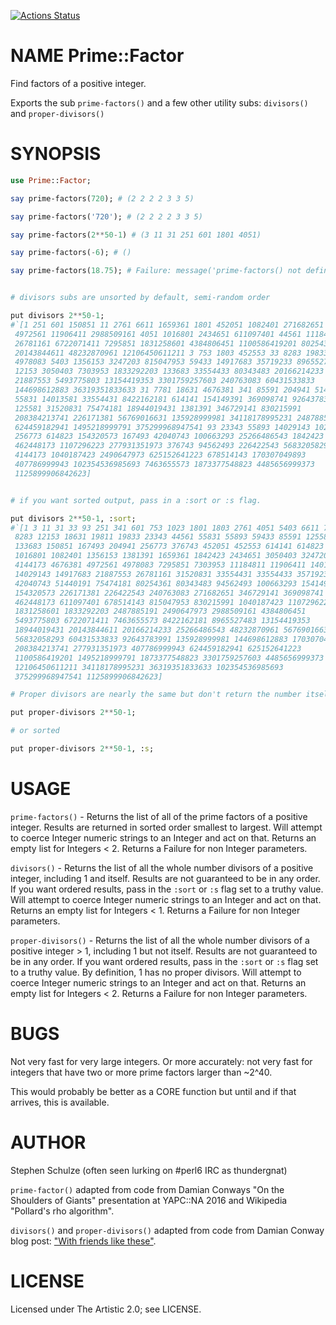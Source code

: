 [![Actions Status](https://github.com/thundergnat/Prime-Factor/actions/workflows/test.yml/badge.svg)](https://github.com/thundergnat/Prime-Factor/actions)

NAME Prime::Factor
==================

Find factors of a positive integer.

Exports the sub ```prime-factors()``` and a few other utility subs: ```divisors()``` and ```proper-divisors()```

SYNOPSIS
========

```raku
use Prime::Factor;

say prime-factors(720); # (2 2 2 2 3 3 5)

say prime-factors('720'); # (2 2 2 2 3 3 5)

say prime-factors(2**50-1) # (3 11 31 251 601 1801 4051)

say prime-factors(-6); # ()

say prime-factors(18.75); # Failure: message('prime-factors() not defined for non Integer parameters.')


# divisors subs are unsorted by default, semi-random order

put divisors 2**50-1;
#`[1 251 601 150851 11 2761 6611 1659361 1801 452051 1082401 271682651 19811
 4972561 11906411 2988509161 4051 1016801 2434651 611097401 44561 11184811
 26781161 6722071411 7295851 1831258601 4384806451 1100586419201 80254361
 20143844611 48232870961 12106450611211 3 753 1803 452553 33 8283 19833
 4978083 5403 1356153 3247203 815047953 59433 14917683 35719233 8965527483
 12153 3050403 7303953 1833292203 133683 33554433 80343483 20166214233
 21887553 5493775803 13154419353 3301759257603 240763083 60431533833
 144698612883 36319351833633 31 7781 18631 4676381 341 85591 204941 51440191
 55831 14013581 33554431 8422162181 614141 154149391 369098741 92643783991
 125581 31520831 75474181 18944019431 1381391 346729141 830215991
 208384213741 226171381 56769016631 135928999981 34118178995231 2487885191
 624459182941 1495218999791 375299968947541 93 23343 55893 14029143 1023
 256773 614823 154320573 167493 42040743 100663293 25266486543 1842423
 462448173 1107296223 277931351973 376743 94562493 226422543 56832058293
 4144173 1040187423 2490647973 625152641223 678514143 170307049893
 407786999943 102354536985693 7463655573 1873377548823 4485656999373
 1125899906842623]


# if you want sorted output, pass in a :sort or :s flag.

put divisors 2**50-1, :sort;
#`[1 3 11 31 33 93 251 341 601 753 1023 1801 1803 2761 4051 5403 6611 7781
 8283 12153 18631 19811 19833 23343 44561 55831 55893 59433 85591 125581
 133683 150851 167493 204941 256773 376743 452051 452553 614141 614823
 1016801 1082401 1356153 1381391 1659361 1842423 2434651 3050403 3247203
 4144173 4676381 4972561 4978083 7295851 7303953 11184811 11906411 14013581
 14029143 14917683 21887553 26781161 31520831 33554431 33554433 35719233
 42040743 51440191 75474181 80254361 80343483 94562493 100663293 154149391
 154320573 226171381 226422543 240763083 271682651 346729141 369098741
 462448173 611097401 678514143 815047953 830215991 1040187423 1107296223
 1831258601 1833292203 2487885191 2490647973 2988509161 4384806451
 5493775803 6722071411 7463655573 8422162181 8965527483 13154419353
 18944019431 20143844611 20166214233 25266486543 48232870961 56769016631
 56832058293 60431533833 92643783991 135928999981 144698612883 170307049893
 208384213741 277931351973 407786999943 624459182941 625152641223
 1100586419201 1495218999791 1873377548823 3301759257603 4485656999373
 12106450611211 34118178995231 36319351833633 102354536985693
 375299968947541 1125899906842623]

# Proper divisors are nearly the same but don't return the number itself

put proper-divisors 2**50-1;

# or sorted

put proper-divisors 2**50-1, :s;
```

USAGE
=====

`prime-factors()` - Returns the list of all of the prime factors of a positive integer. Results are returned in sorted order smallest to largest. Will attempt to coerce Integer numeric strings to an Integer and act on that. Returns an empty list for Integers < 2. Returns a Failure for non Integer parameters.

`divisors()` - Returns the list of all the whole number divisors of a positive integer, including 1 and itself. Results are not guaranteed to be in any order. If you want ordered results, pass in the `:sort` or `:s` flag set to a truthy value. Will attempt to coerce Integer numeric strings to an Integer and act on that. Returns an empty list for Integers < 1. Returns a Failure for non Integer parameters.

`proper-divisors()` - Returns the list of all the whole number divisors of a positive integer > 1, including 1 but not itself. Results are not guaranteed to be in any order. If you want ordered results, pass in the `:sort` or `:s` flag set to a truthy value. By definition, 1 has no proper divisors. Will attempt to coerce Integer numeric strings to an Integer and act on that. Returns an empty list for Integers < 2. Returns a Failure for non Integer parameters.

BUGS
====

Not very fast for very large integers. Or more accurately: not very fast for integers that have two or more prime factors larger than ~2^40.

This would probably be better as a CORE function but until and if that arrives, this is available.

AUTHOR
======

Stephen Schulze (often seen lurking on #perl6 IRC as thundergnat)

`prime-factor()` adapted from code from Damian Conways "On the Shoulders of Giants" presentation at YAPC::NA 2016 and Wikipedia "Pollard's rho algorithm".

`divisors()` and `proper-divisors()` adapted from code from Damian Conway blog post: ["With friends like these"](http://blogs.perl.org/users/damian_conway/2019/08/with-friends-like-these.html).

LICENSE
=======

Licensed under The Artistic 2.0; see LICENSE.

